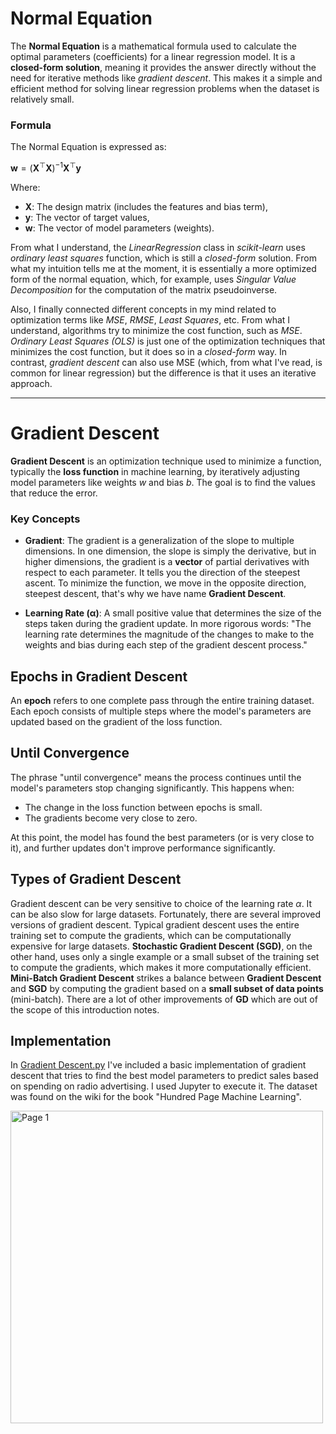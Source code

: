 
# Normal Equation

The **Normal Equation** is a mathematical formula used to calculate the optimal parameters (coefficients) for a linear regression model. It is a **closed-form solution**, meaning it provides the answer directly without the need for iterative methods like *gradient descent*. This makes it a simple and efficient method for solving linear regression problems when the dataset is relatively small.

### Formula
The Normal Equation is expressed as:

$`\boldsymbol{w} = \left( \boldsymbol{X}^\top \boldsymbol{X} \right)^{-1} \boldsymbol{X}^\top \boldsymbol{y}`$

Where:
- $`\boldsymbol{X}`$: The design matrix (includes the features and bias term),
- $`\boldsymbol{y}`$: The vector of target values,
- $`\boldsymbol{w}`$: The vector of model parameters (weights).


From what I understand, the *LinearRegression* class in *scikit-learn* uses *ordinary least squares* function, which is still a *closed-form* solution. From what my intuition tells me at the moment, it is essentially a more optimized form of the normal equation, which, for example, uses *Singular Value Decomposition* for the computation of the matrix pseudoinverse.

Also, I finally connected different concepts in my mind related to optimization terms like *MSE*, *RMSE*, *Least Squares*, etc. From what I understand, algorithms try to minimize the cost function, such as *MSE*. *Ordinary Least Squares (OLS)* is just one of the optimization techniques that minimizes the cost function, but it does so in a *closed-form* way. In contrast, *gradient descent* can also use MSE (which, from what I've read, is common for linear regression) but the difference is that it uses an iterative approach.

---

# Gradient Descent

**Gradient Descent** is an optimization technique used to minimize a function, typically the **loss function** in machine learning, by iteratively adjusting model parameters like weights $`w`$ and bias $`b`$. 
The goal is to find the values that reduce the error.


### Key Concepts
- **Gradient**: The gradient is a generalization of the slope to multiple dimensions. In one dimension, the slope is simply the derivative, but in higher dimensions,
  the gradient is a **vector** of partial derivatives with respect to each parameter. It tells you the direction of the steepest ascent.
  To minimize the function, we move in the opposite direction, steepest descent, that's why we have name **Gradient Descent**.

- **Learning Rate (α)**: A small positive value that determines the size of the steps taken during the gradient update. In more rigorous words: "The learning rate
  determines the magnitude of the changes to make to the weights and bias during each step of the gradient descent process."


## Epochs in Gradient Descent

An **epoch** refers to one complete pass through the entire training dataset. Each epoch consists of multiple steps where the model's parameters are updated 
based on the gradient of the loss function.

## Until Convergence

The phrase "until convergence" means the process continues until the model's parameters stop changing significantly. This happens when:
- The change in the loss function between epochs is small.
- The gradients become very close to zero.

At this point, the model has found the best parameters (or is very close to it), and further updates don't improve performance significantly.

## Types of Gradient Descent

Gradient descent can be very sensitive to choice of the learning rate $`\alpha`$. It can be also slow for large datasets. Fortunately, there are several improved versions of gradient descent. Typical gradient descent uses the entire training set to compute the gradients, which can be computationally expensive for large datasets.
**Stochastic Gradient Descent (SGD)**, on the other hand, uses only a single example or a small subset of the training set to compute the gradients, which makes it more computationally efficient. **Mini-Batch Gradient Descent** strikes a balance between **Gradient Descent** and **SGD** by computing the gradient based on a **small subset of data points** (mini-batch). There are a lot of other improvements of **GD** which are out of the scope of this introduction notes.

## Implementation

In [Gradient Descent.py](https://github.com/Dmytro-Posyliuzhnyi/ml-learning-journal/blob/main/Introduction/Code/Gradient%20Descent.py) I've included a basic implementation of gradient descent that tries to find the best model parameters to predict sales based on spending on radio advertising. I used Jupyter to execute it. The dataset was found on the wiki for the book "Hundred Page Machine Learning".

<img width="500" alt="Page 1" src="https://github.com/user-attachments/assets/f66cfb4a-5ecd-4eab-8d1d-10df3765b239">
